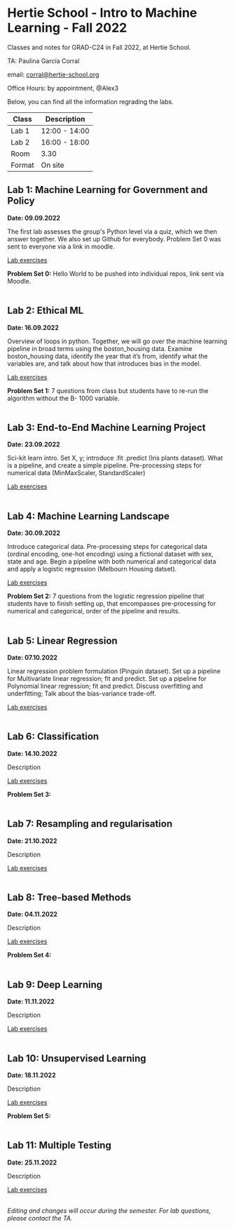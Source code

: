 # Hertie School - Intro to Machine Learning - Fall 2022
Classes and notes for GRAD-C24 in Fall 2022, at Hertie School.

TA: Paulina García Corral

email: corral@hertie-school.org

Office Hours: by appointment, @Alex3

Below, you can find all the information regrading the labs.


| Class       | Description   |
| ----------- | ------------- |
| Lab 1       | 12:00 - 14:00 |
| Lab 2       | 16:00 - 18:00 |
| Room        | 3.30          |
| Format      | On site       |

## Lab 1: Machine Learning for Government and Policy

**Date: 09.09.2022**

The first lab assesses the group's Python level via a quiz, which we then answer together. We also set up Github for everybody. Problem Set 0 was sent to everyone via a link in moodle.

[Lab exercises](https://github.com/Hertie-School-Machine-Learning-F2022/Class_Lab_01)

**Problem Set 0:** Hello World to be pushed into individual repos, link sent via Moodle. <br/><br/>

## Lab 2: Ethical ML

**Date: 16.09.2022**

Overview of loops in python. Together, we will go over the machine learning pipeline in broad terms using the boston_housing data. Examine boston_housing data, identify the year that it’s from, identify what the variables are, and talk about how that introduces bias in the model.

[Lab exercises]()

**Problem Set 1:** 7 questions from class but students have to re-run the algorithm without the B- 1000 variable. <br/><br/>

## Lab 3: End-to-End Machine Learning Project

**Date: 23.09.2022**

Sci-kit learn intro. Set X, y; introduce .fit .predict (Iris plants dataset). What is a pipeline, and create a simple pipeline. Pre-processing steps for numerical data (MinMaxScaler, StandardScaler)

[Lab exercises]() <br/><br/>

## Lab 4: Machine Learning Landscape

**Date: 30.09.2022**

Introduce categorical data. Pre-processing steps for categorical data (ordinal encoding, one-hot encoding) using a fictional dataset with sex, state and age. Begin a pipeline with both numerical and categorical data and apply a logistic regression (Melbourn Housing datset).

[Lab exercises]()

**Problem Set 2:** 7 questions from the logistic regression pipeline that students have to finish setting up, that encompasses pre-processing for numerical and categorical, order of the pipeline and results. <br/><br/>

## Lab 5: Linear Regression

**Date: 07.10.2022**

Linear regression problem formulation (Pinguin dataset). Set up a pipeline for Multivariate linear regression; fit and predict. Set up a pipeline for Polynomial linear regression; fit and predict. Discuss overfitting and underfitting; Talk about the bias-variance trade-off.

[Lab exercises]() <br/><br/>

## Lab 6: Classification

**Date: 14.10.2022**

Description

[Lab exercises]()

**Problem Set 3:** <br/><br/>

## Lab 7: Resampling and regularisation

**Date: 21.10.2022**

Description

[Lab exercises]() <br/><br/>

## Lab 8: Tree-based Methods

**Date: 04.11.2022**

Description

[Lab exercises]()

**Problem Set 4:**  <br/><br/>

## Lab 9: Deep Learning

**Date: 11.11.2022**

Description

[Lab exercises]() <br/><br/>

## Lab 10: Unsupervised Learning

**Date: 18.11.2022**

Description

[Lab exercises]()

**Problem Set 5:**  <br/><br/>

## Lab 11: Multiple Testing

**Date: 25.11.2022**

Description

[Lab exercises]() <br/><br/>

_Editing and changes will occur during the semester. For lab questions, please contact the TA._
